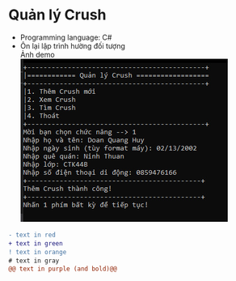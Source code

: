 # Quản lý Crush
- Programming language: C# <br/>
- Ôn lại lập trình hường đối tượng<br/>
Ảnh demo<br/>
![Ảnh demo](./anhDemo.jpg?raw=true "Ảnh demo")
```diff
- text in red
+ text in green
! text in orange
# text in gray
@@ text in purple (and bold)@@
